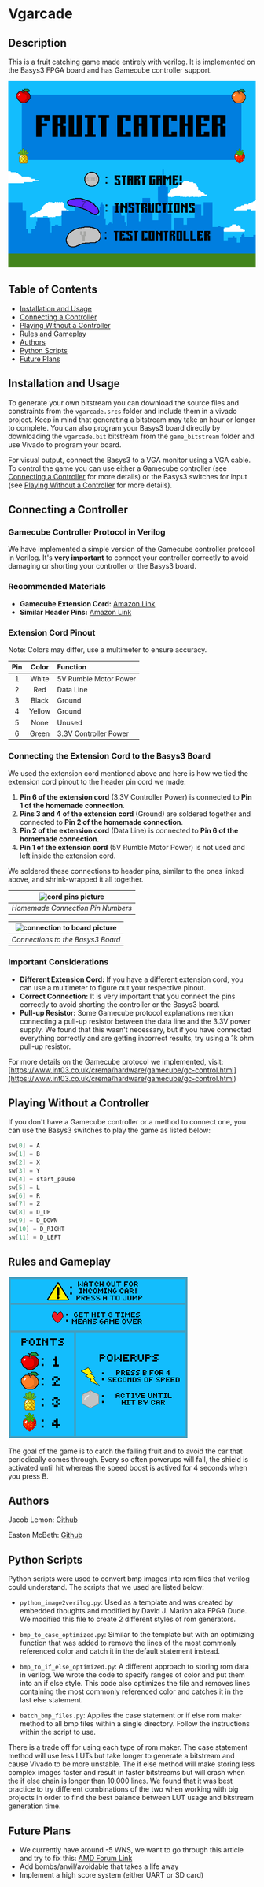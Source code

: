 # Vgarcade


## Description

This is a fruit catching game made entirely with verilog. It is implemented on the Basys3 FPGA board and has Gamecube controller support.

![start screen picture](https://github.com/Jacob-Lemon/vgarcade/blob/main/readme_images/start_screen.bmp)



## Table of Contents

- [Installation and Usage](#installation-and-usage)
- [Connecting a Controller](#connecting-a-controller)
- [Playing Without a Controller](#playing-without-a-controller)
- [Rules and Gameplay](#rules-and-gameplay)
- [Authors](#authors)
- [Python Scripts](#python-scripts)
- [Future Plans](#future-plans)



## Installation and Usage

To generate your own bitstream you can download the source files and constraints from the `vgarcade.srcs` folder and include them in a vivado project. Keep in mind that generating a bitstream may take an hour or longer to complete. You can also program your Basys3 board directly by downloading the `vgarcade.bit` bitstream from the `game_bitstream` folder and use Vivado to program your board.

For visual output, connect the Basys3 to a VGA monitor using a VGA cable. To control the game you can use either a Gamecube controller (see [Connecting a Controller](#connecting-a-controller) for more details) or the Basys3 switches for input (see [Playing Without a Controller](#playing-without-a-controller) for more details).



## Connecting a Controller

### Gamecube Controller Protocol in Verilog

We have implemented a simple version of the Gamecube controller protocol in Verilog. It's **very important** to connect your controller correctly to avoid damaging or shorting your controller or the Basys3 board.


### Recommended Materials

- **Gamecube Extension Cord:** [Amazon Link](https://a.co/d/5di0RBq)
- **Similar Header Pins:** [Amazon Link](https://a.co/d/1t0p9pt)


### Extension Cord Pinout

Note: Colors may differ, use a multimeter to ensure accuracy.

| Pin | Color  | Function                |
| :-: | :----: | :---------------------- |
| 1   | White  | 5V Rumble Motor Power   |
| 2   | Red    | Data Line               |
| 3   | Black  | Ground                  |
| 4   | Yellow | Ground                  |
| 5   | None   | Unused                  |
| 6   | Green  | 3.3V Controller Power   |


### Connecting the Extension Cord to the Basys3 Board

We used the extension cord mentioned above and here is how we tied the extension cord pinout to the header pin cord we made:
1. **Pin 6 of the extension cord** (3.3V Controller Power) is connected to **Pin 1 of the homemade connection**.
2. **Pins 3 and 4 of the extension cord** (Ground) are soldered together and connected to **Pin 2 of the homemade connection**.
3. **Pin 2 of the extension cord** (Data Line) is connected to **Pin 6 of the homemade connection**.
4. **Pin 1 of the extension cord** (5V Rumble Motor Power) is not used and left inside the extension cord.

We soldered these connections to header pins, similar to the ones linked above, and shrink-wrapped it all together.

| ![cord pins picture](https://github.com/Jacob-Lemon/vgarcade/blob/main/readme_images/gamecube_connection.png) |
| :-------------------------------: |
| *Homemade Connection Pin Numbers* |

| ![connection to board picture](https://github.com/Jacob-Lemon/vgarcade/blob/main/readme_images/connection_to_board.png) |
| :-------------------------------: |
| *Connections to the Basys3 Board* |


### Important Considerations

- **Different Extension Cord:** If you have a different extension cord, you can use a multimeter to figure out your respective pinout.
- **Correct Connection:** It is very important that you connect the pins correctly to avoid shorting the controller or the Basys3 board.
- **Pull-up Resistor:** Some Gamecube protocol explanations mention connecting a pull-up resistor between the data line and the 3.3V power supply. We found that this wasn't necessary, but if you have connected everything correctly and are getting incorrect results, try using a 1k ohm pull-up resistor.

For more details on the Gamecube protocol we implemented, visit: [https://www.int03.co.uk/crema/hardware/gamecube/gc-control.html](https://www.int03.co.uk/crema/hardware/gamecube/gc-control.html)



## Playing Without a Controller

If you don't have a Gamecube controller or a method to connect one, you can use the Basys3 switches to play the game as listed below:

```cpp
sw[0] = A
sw[1] = B
sw[2] = X
sw[3] = Y
sw[4] = start_pause
sw[5] = L
sw[6] = R
sw[7] = Z
sw[8] = D_UP
sw[9] = D_DOWN
sw[10] = D_RIGHT
sw[11] = D_LEFT
```


## Rules and Gameplay

![instructions picture](https://github.com/Jacob-Lemon/vgarcade/blob/main/readme_images/instructions.bmp)

The goal of the game is to catch the falling fruit and to avoid the car that periodically comes through. Every so often powerups will fall, the shield is activated until hit whereas the speed boost is actived for 4 seconds when you press B. 



## Authors

Jacob Lemon: [Github](https://github.com/Jacob-Lemon)

Easton McBeth: [Github](https://github.com/easton-mcbeth)



## Python Scripts

Python scripts were used to convert bmp images into rom files that verilog could understand. The scripts that we used are listed below: 

- `python_image2verilog.py`: Used as a template and was created by embedded thoughts and modified by David J. Marion aka FPGA Dude. We modified this file to create 2 different styles of rom generators.

- `bmp_to_case_optimized.py`: Similar to the template but with an optimizing function that was added to remove the lines of the most commonly referenced color and catch it in the default statement instead.

- `bmp_to_if_else_optimized.py`: A different approach to storing rom data in verilog. We wrote the code to specify ranges of color and put them into an if else style. This code also optimizes the file and removes lines containing the most commonly referenced color and catches it in the last else statement.

- `batch_bmp_files.py`: Applies the case statement or if else rom maker method to all bmp files within a single directory. Follow the instructions within the script to use. 

There is a trade off for using each type of rom maker. The case statement method will use less LUTs but take longer to generate a bitstream and cause Vivado to be more unstable. The if else method will make storing less complex images faster and result in faster bitstreams but will crash when the if else chain is longer than 10,000 lines. We found that it was best practice to try different combinations of the two when working with big projects in order to find the best balance between LUT usage and bitstream generation time. 



## Future Plans

- We currently have around -5 WNS, we want to go through this article and try to fix this: [AMD Forum Link](https://support.xilinx.com/s/article/9417?language=en_US)
- Add bombs/anvil/avoidable that takes a life away
- Implement a high score system (either UART or SD card)